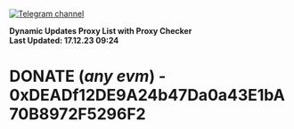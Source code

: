 [![Telegram channel](https://img.shields.io/endpoint?url=https://runkit.io/damiankrawczyk/telegram-badge/branches/master?url=https://t.me/n4z4v0d)](https://t.me/n4z4v0d) 

**Dynamic Updates Proxy List with Proxy Checker**  
**Last Updated: 17.12.23 09:24**

# DONATE (_any evm_) - 0xDEADf12DE9A24b47Da0a43E1bA70B8972F5296F2
